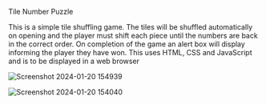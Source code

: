 Tile Number Puzzle

This is a simple tile shuffling game. The tiles will be shuffled automatically on opening and the player
must shift each piece until the numbers are back in the correct order. On completion of the game
an alert box will display informing the player they have won. This uses HTML, CSS and JavaScript and is 
to be displayed in a web browser

![Screenshot 2024-01-20 154939](https://github.com/William2716057/SlidingPuzzle/assets/77903649/2250c466-eb24-45f0-a67d-26d15e582889)


![Screenshot 2024-01-20 154040](https://github.com/William2716057/SlidingPuzzle/assets/77903649/e0fca33e-e82e-4634-afd9-045732051d1b)

